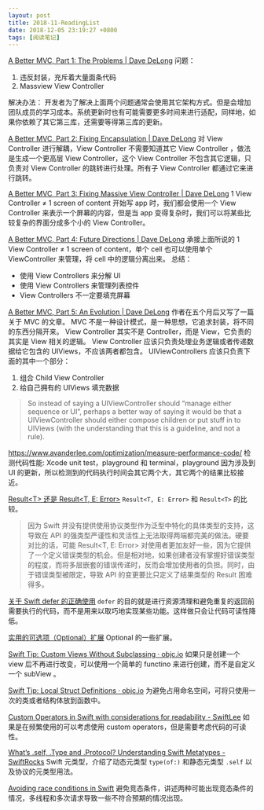 ```yaml
---
layout: post
title: 2018-11-ReadingList
date: 2018-12-05 23:19:27 +0800
tags: [阅读笔记]
---
```


[A Better MVC, Part 1: The Problems | Dave DeLong](https://davedelong.com/blog/2017/11/06/a-better-mvc-part-1-the-problems/)
问题：
1. 违反封装，充斥着大量面条代码
2. Massview View Controller

解决办法：
开发者为了解决上面两个问题通常会使用其它架构方式。但是会增加团队成员的学习成本。系统更新时也有可能需要更多时间来进行适配，同样地，如果你依赖了其它第三库，还需要等得第三库的更新。

[A Better MVC, Part 2: Fixing Encapsulation | Dave DeLong](https://davedelong.com/blog/2017/11/06/a-better-mvc-part-2-fixing-encapsulation/)
对 View Controller 进行解耦，View Controller 不需要知道其它 View Controller ，做法是生成一个更高层 View Controller，这个 View Controller 不包含其它逻辑，只负责对 View Controller 的跳转进行处理。所有子 View Controller 都通过它来进行跳转。


[A Better MVC, Part 3: Fixing Massive View Controller | Dave DeLong](https://davedelong.com/blog/2017/11/06/a-better-mvc-part-3-fixing-massive-view-controller/)
1 View Controller ≠ 1 screen of content
开始写 app 时，我们都会使用一个 View Controller 来表示一个屏幕的内容，但是当 app 变得复杂时，我们可以将某些比较复杂的界面分成多个小的 View Controller。


[A Better MVC, Part 4: Future Directions | Dave DeLong](https://davedelong.com/blog/2017/11/06/a-better-mvc-part-4-future-directions/)
承接上面所说的 1 View Controller ≠ 1 screen of content，单个 cell 也可以使用单个 ViewController 来管理，将 cell 中的逻辑分离出来。
总结：
- 使用 View Controllers 来分解 UI
- 使用 View Controllers 来管理列表控件
- View Controllers 不一定要填充屏幕


[A Better MVC, Part 5: An Evolution | Dave DeLong](https://davedelong.com/blog/2018/04/24/a-better-mvc-part-5-an-evolution/)
作者在五个月后又写了一篇关于 MVC 的文章。
MVC 不是一种设计模式，是一种思想，它追求封装，将不同的东西分隔开来。
View Controller 其实不是 Controller，而是 View，它负责的其实是 View 相关的逻辑。
View Controller 应该只负责处理业务逻辑或者传递数据给它包含的 UIViews，不应该两者都包含。
UIViewControllers 应该只负责下面的其中一个部分：
1. 组合 Child View Controller
2. 给自己拥有的 UIViews 填充数据
> So instead of saying a UIViewController should “manage either sequence or UI”, perhaps a better way of saying it would be that a UIViewController should either compose children or put stuff in to UIViews (with the understanding that this is a guideline, and not a rule).


https://www.avanderlee.com/optimization/measure-performance-code/
检测代码性能: Xcode unit test，playground 和 terminal，playground 因为涉及到 UI 的更新，所以检测到的代码执行时间会其它两个大，其它两个的结果比较接近。


[Result&lt;T&gt; 还是 Result&lt;T, E: Error&gt;](https://onevcat.com/2018/10/swift-result-error/)
`Result<T, E: Error>` 和 `Result<T>` 的比较。
>因为 Swift 并没有提供使用协议类型作为泛型中特化的具体类型的支持，这导致在 API 的强类型严谨性和灵活性上无法取得两端都完美的做法。硬要对比的话，可能 Result<T, E: Error> 对使用者更加友好一些，因为它提供了一个定义错误类型的机会。但是相对地，如果创建者没有掌握好错误类型的程度，而将多层嵌套的错误传递时，反而会增加使用者的负担。同时，由于错误类型被限定，导致 API 的变更要比只定义了结果类型的 Result<T> 困难得多。


[关于 Swift defer 的正确使用](https://onevcat.com/2018/11/defer/)
`defer` 的目的就是进行资源清理和避免重复的返回前需要执行的代码，而不是用来以取巧地实现某些功能。这样做只会让代码可读性降低。


[实用的可选项（Optional）扩展](https://swift.gg/2018/11/19/useful-optional-extensions/)
Optional 的一些扩展。


[Swift Tip: Custom Views Without Subclassing · objc.io](https://www.objc.io/blog/2018/11/13/subclassing-alternatives)
如果只是创建一个 view 后不再进行改变，可以使用一个简单的 functino 来进行创建，而不是自定义一个 subView 。


[Swift Tip: Local Struct Definitions · objc.io](https://www.objc.io/blog/2018/11/20/local-structs/)
为避免占用命名空间，可将只使用一次的类或者结构体放到函数中。


[Custom Operators in Swift with considerations for readability - SwiftLee](https://www.avanderlee.com/swift/custom-operators-swift/)
如果是在频繁使用的可以考虑使用 custom operators，但是需要考虑代码的可读性。


[What’s .self, .Type and .Protocol? Understanding Swift Metatypes - SwiftRocks](https://swiftrocks.com/whats-type-and-self-swift-metatypes.html)
Swift 元类型，介绍了动态元类型 `type(of:)` 和静态元类型 `.self`
以及协议的元类型用法。

[Avoiding race conditions in Swift](https://www.swiftbysundell.com/posts/avoiding-race-conditions-in-swift)
避免竞态条件，讲述两种可能出现竞态条件的情况，多线程和多次请求导致一些不符合预期的情况出现。



